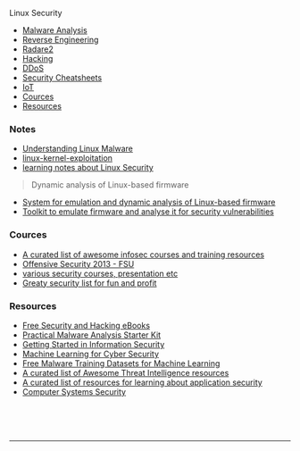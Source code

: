 Linux Security

- [Malware Analysis](./malware-analysis/README.md)
- [Reverse Engineering](./reverse-engineering/README.md)
- [Radare2](https://github.com/ifding/radare2-tutorial)
- [Hacking](./hacking/README.md)
- [DDoS](./ddos/README.md)
- [Security Cheatsheets](./security-cheatsheets)
- [IoT](./iot-security.md)
- [Cources](#cources)
- [Resources](#resources)


### Notes

* [Understanding Linux Malware](http://www.s3.eurecom.fr/~yanick/publications/2018_oakland_linuxmalware.pdf)
* [linux-kernel-exploitation](https://github.com/xairy/linux-kernel-exploitation)
* [learning notes about Linux Security](https://github.com/JnuSimba/LinuxSecNotes)

> Dynamic analysis of Linux-based firmware

* [System for emulation and dynamic analysis of Linux-based firmware](https://github.com/firmadyne/firmadyne)
* [Toolkit to emulate firmware and analyse it for security vulnerabilities](https://github.com/attify/firmware-analysis-toolkit)


### Cources

* [A curated list of awesome infosec courses and training resources](https://github.com/onlurking/awesome-infosec)
* [Offensive Security 2013 - FSU](http://www.cs.fsu.edu/~redwood/OffensiveSecurity/lectures.html)
* [various security courses, presentation etc](https://github.com/kramse/security-courses)
* [Greaty security list for fun and profit](https://github.com/zbetcheckin/Security_list)


### Resources

* [Free Security and Hacking eBooks](https://github.com/Hack-with-Github/Free-Security-eBooks)
* [Practical Malware Analysis Starter Kit](https://bluesoul.me/practical-malware-analysis-starter-kit/)
* [Getting Started in Information Security](https://www.reddit.com/r/netsec/wiki/start)
* [Machine Learning for Cyber Security](https://github.com/jivoi/awesome-ml-for-cybersecurity)
* [Free Malware Training Datasets for Machine Learning](https://github.com/marcoramilli/MalwareTrainingSets)
* [A curated list of Awesome Threat Intelligence resources](https://github.com/hslatman/awesome-threat-intelligence)
* [A curated list of resources for learning about application security](https://github.com/paragonie/awesome-appsec)
* [Computer Systems Security](http://css.csail.mit.edu/6.858/2014/reference.html)

<br>
<br>
<br>
<hr>
<br>




